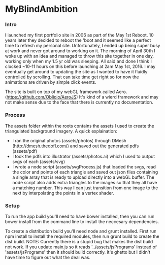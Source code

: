 MyBlindAmbition
====================
### Intro

I launched my first portfolio site in 2006 as part of the May 1st Reboot. 10 years later they decided to reboot the 'boot and it seemed like a perfect time to refresh my personal site. Unfortunately, I ended up being super busy at work and never got around to working on it. The morning of April 30th I woke up with an idea and managed to throw this site together in one day, working only when my 1.5 yr old was sleeping. All said and done I think I clocked ~10-11 hours on this before launching at 2am May 1st, 2016. I may eventually get around to updating the site as I wanted to have it fluidly controlled by scrolling. That can take time get right so for now the animations are driven by simple click events.

The site is built on top of my webGL framework called Aero. (https://github.com/Oblioio/AeroJS) It's kind of a wierd framework and may not make sense due to the face that there is currently no documentation. 

### Process

The assets folder within the roots contains the assets I used to create the triangulated background imagery. A quick explaination:

* I ran the original photos (assets/photos) through DMesh (http://dmesh.thedofl.com/) and saved out the generated pdfs (assets/pdf)
* I took the pdfs into illustrator (assets/photos.ai) which I used to output svgs of each (assets/svg)
* I wrote a node script (assets/svgProcess.js) that loaded the svgs, read the color and points of each triangle and saved out json files containing a single array that is ready to upload directly into a webGL buffer. The node script also adds extra triangles to the images so that they all have a matching number. This way I can just transition from one image to the next by interpolating the points in a vertex shader.

### Setup

To run the app build you'll need to have bower installed, then you can run bower install from the command line to install the neccesary dependencies.

To create a distribution build you'll need node and grunt installed. First run npm install to install the required modules, then run grunt build to create the dist build. NOTE: Currently there is a stupid bug that makes the dist build not work. If you update main.js so it reads '../assets/jsPrograms' instead of 'assets/jsPrograms' then it should build correctly. It's ghetto but I didn't have time to figure out what the deal was.
